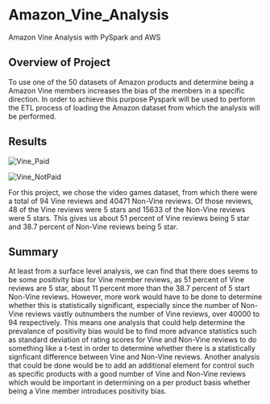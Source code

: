 # Amazon_Vine_Analysis
Amazon Vine Analysis with PySpark and AWS

## Overview of Project

To use one of the 50 datasets of Amazon products and determine being a Amazon Vine members increases the bias of the members in a specific direction. In order to achieve this purpose Pyspark will be used to perform the ETL process of loading the Amazon dataset from which the analysis will be performed. 

## Results

![Vine_Paid](githubcomDavidFGitH)

![Vine_NotPaid](githubcomDavidFGitH)

For this project, we chose the video games dataset, from which there were a total of 94 Vine reviews and 40471 Non-Vine reviews. Of those reviews, 48 of the Vine reviews were 5 stars and 15633 of the Non-Vine reviews were 5 stars. This gives us about 51 percent of Vine reviews being 5 star and 38.7 percent of Non-Vine reviews being 5 star.

## Summary

At least from a surface level analysis, we can find that there does seems to be some positivity bias for Vine member reviews, as 51 percent of Vine reviews are 5 star, about 11 percent more than the 38.7 percent of 5 start Non-Vine reviews. However, more work would have to be done to determine whether this is statistically significant, especially since the number of Non-Vine reviews vastly outnumbers the number of Vine reviews, over 40000 to 94 respectively. This means one analysis that could help determine the prevalance of positivity bias would be to find more advance statistics such as standard deviation of rating scores for Vine and Non-Vine reviews to do something like a t-test in order to determine whether there is a statistically signficant difference between Vine and Non-Vine reviews. Another analysis that could be done would be to add an additional element for control such as specific products with a good number of Vine and Non-Vine reviews which would be important in determining on a per product basis whether being a Vine member introduces positivity bias.